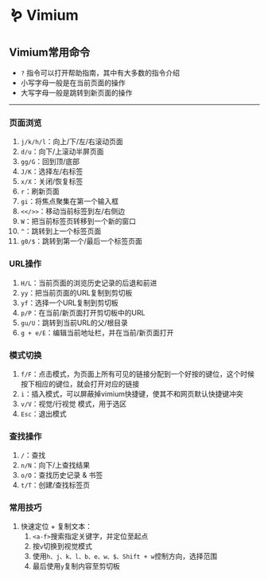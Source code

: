 # 🪱 Vimium

## Vimium常用命令

* `?` 指令可以打开帮助指南，其中有大多数的指令介绍
* 小写字母一般是在当前页面的操作
* 大写字母一般是跳转到新页面的操作

***

### 页面浏览

1. `j/k/h/l`：向上/下/左/右滚动页面
2. `d/u`：向下/上滚动半屏页面
3. `gg/G`：回到顶/底部
4. `J/K`：选择左/右标签
5. `x/X`：关闭/恢复标签
6. `r`：刷新页面
7. `gi`：将焦点聚集在第一个输入框
8. `<</>>`：移动当前标签到左/右侧边
9. `W`：把当前标签页转移到一个新的窗口
10. `^`：跳转到上一个标签页面
11. `g0/$`：跳转到第一个/最后一个标签页面

### URL操作

1. `H/L`：当前页面的浏览历史记录的后退和前进
2. `yy`：把当前页面的URL复制到剪切板
3. `yf`：选择一个URL复制到剪切板
4. `p/P`：在当前/新页面打开剪切板中的URL
5. `gu/U`：跳转到当前URL的父/根目录
6. `g + e/E`：编辑当前地址栏，并在当前/新页面打开

### 模式切换

1. `f/F`：点击模式，为页面上所有可见的链接分配到一个好按的键位，这个时候按下相应的键位，就会打开对应的链接
2. `i`：插入模式，可以屏蔽掉vimium快捷键，使其不和网页默认快捷键冲突
3. `v/V`：视觉/行视觉 模式，用于选区
4. `Esc`：退出模式

### 查找操作

1. `/`：查找
2. `n/N`：向下/上查找结果
3. `o/O`：查找历史记录 & 书签
4. `t/T`：创建/查找标签页

### 常用技巧

1. 快速定位 + 复制文本：
   1. `<a-f>`搜索指定关键字，并定位至起点
   2. 按`v`切换到视觉模式
   3. 使用`h、j、k、l、b、e、w、$、Shift + w`控制方向，选择范围
   4. 最后使用`y`复制内容至剪切板

